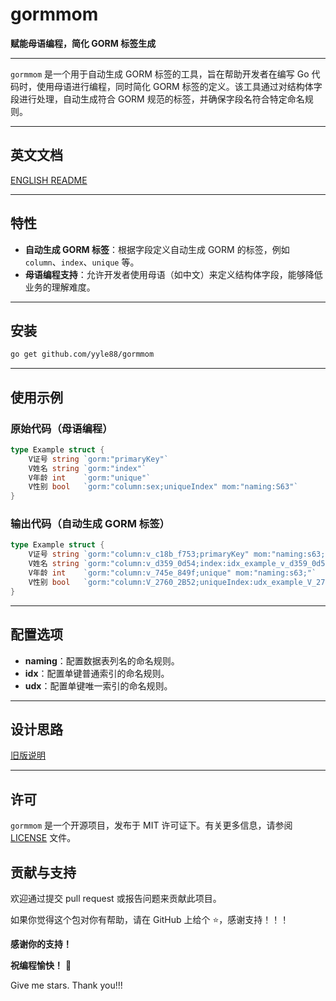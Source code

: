 # gormmom

**赋能母语编程，简化 GORM 标签生成**

---

`gormmom` 是一个用于自动生成 GORM 标签的工具，旨在帮助开发者在编写 Go 代码时，使用母语进行编程，同时简化 GORM 标签的定义。该工具通过对结构体字段进行处理，自动生成符合 GORM 规范的标签，并确保字段名符合特定命名规则。

---

## 英文文档

[ENGLISH README](README.md)

---

## 特性

- **自动生成 GORM 标签**：根据字段定义自动生成 GORM 的标签，例如 `column`、`index`、`unique` 等。
- **母语编程支持**：允许开发者使用母语（如中文）来定义结构体字段，能够降低业务的理解难度。

---

## 安装

```bash
go get github.com/yyle88/gormmom
```

---

## 使用示例

### 原始代码（母语编程）
```go
type Example struct {
    V证号 string `gorm:"primaryKey"`
    V姓名 string `gorm:"index"`
    V年龄 int    `gorm:"unique"`
    V性别 bool   `gorm:"column:sex;uniqueIndex" mom:"naming:S63"`
}
```

### 输出代码（自动生成 GORM 标签）
```go
type Example struct {
    V证号 string `gorm:"column:v_c18b_f753;primaryKey" mom:"naming:s63;"`
    V姓名 string `gorm:"column:v_d359_0d54;index:idx_example_v_d359_0d54" mom:"naming:s63;idx:cnm;"`
    V年龄 int    `gorm:"column:v_745e_849f;unique" mom:"naming:s63;"`
    V性别 bool   `gorm:"column:V_2760_2B52;uniqueIndex:udx_example_V_2760_2B52" mom:"naming:S63;udx:cnm;"`
}
```

---

## 配置选项

- **naming**：配置数据表列名的命名规则。
- **idx**：配置单键普通索引的命名规则。
- **udx**：配置单键唯一索引的命名规则。

---

## 设计思路

[旧版说明](internal/docs/README_OLD_DOC.zh.md)

---

## 许可

`gormmom` 是一个开源项目，发布于 MIT 许可证下。有关更多信息，请参阅 [LICENSE](LICENSE) 文件。

## 贡献与支持

欢迎通过提交 pull request 或报告问题来贡献此项目。

如果你觉得这个包对你有帮助，请在 GitHub 上给个 ⭐，感谢支持！！！

**感谢你的支持！**

**祝编程愉快！** 🎉

Give me stars. Thank you!!!
